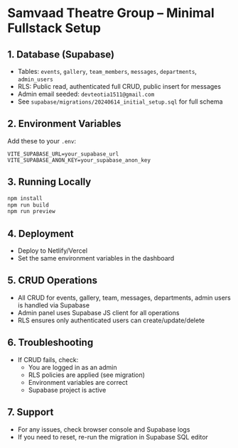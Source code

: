 # Samvaad Theatre Group – Minimal Fullstack Setup

## 1. Database (Supabase)

- Tables: `events`, `gallery`, `team_members`, `messages`, `departments`, `admin_users`
- RLS: Public read, authenticated full CRUD, public insert for messages
- Admin email seeded: `devteotia1511@gmail.com`
- See `supabase/migrations/20240614_initial_setup.sql` for full schema

## 2. Environment Variables

Add these to your `.env`:

```
VITE_SUPABASE_URL=your_supabase_url
VITE_SUPABASE_ANON_KEY=your_supabase_anon_key
```

## 3. Running Locally

```bash
npm install
npm run build
npm run preview
```

## 4. Deployment

- Deploy to Netlify/Vercel
- Set the same environment variables in the dashboard

## 5. CRUD Operations

- All CRUD for events, gallery, team, messages, departments, admin users is handled via Supabase
- Admin panel uses Supabase JS client for all operations
- RLS ensures only authenticated users can create/update/delete

## 6. Troubleshooting

- If CRUD fails, check:
  - You are logged in as an admin
  - RLS policies are applied (see migration)
  - Environment variables are correct
  - Supabase project is active

## 7. Support

- For any issues, check browser console and Supabase logs
- If you need to reset, re-run the migration in Supabase SQL editor 